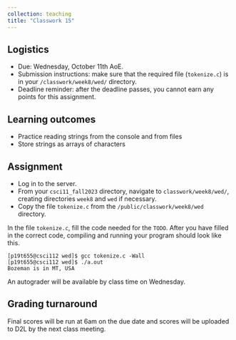 ```yaml
---
collection: teaching
title: "Classwork 15"
---
```


## Logistics
* Due: Wednesday, October 11th AoE.
* Submission instructions: make sure that the required file (`tokenize.c`) is in your
	`/classwork/week8/wed/` directory.
* Deadline reminder: after the deadline passes, you cannot earn any points for
	this assignment.

## Learning outcomes
* Practice reading strings from the console and from files
* Store strings as arrays of characters

## Assignment

* Log in to the server.
* From your `csci11_fall2023` directory, navigate to `classwork/week8/wed/`, creating directories `week8` and `wed` if necessary.
* Copy the file `tokenize.c` from the `/public/classwork/week8/wed`
	directory.

In the file `tokenize.c`, fill the code needed for the `TODO`. After you have
filled in the correct code, compiling and running your program should look like
this.

```
[p19t655@csci112 wed]$ gcc tokenize.c -Wall
[p19t655@csci112 wed]$ ./a.out
Bozeman is in MT, USA
```

An autograder will be available by class time on Wednesday.

## Grading turnaround
Final scores will be run at 6am on the due date and scores will be
uploaded to D2L by the next class meeting.
